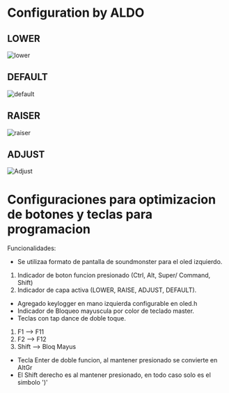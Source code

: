 # Configuration by ALDO

## LOWER
![lower](https://user-images.githubusercontent.com/64880747/117389232-6c5f3780-aec2-11eb-82fb-4ffdc6fc9ca5.jpg)
## DEFAULT
![default](https://user-images.githubusercontent.com/64880747/117389256-76813600-aec2-11eb-992e-eb5220e311d8.jpg)
## RAISER
![raiser](https://user-images.githubusercontent.com/64880747/117389282-7e40da80-aec2-11eb-833b-a53a6d39904f.jpg)
## ADJUST
![Adjust](https://user-images.githubusercontent.com/64880747/117389321-8c8ef680-aec2-11eb-99b8-56d7f6354e56.jpg)

# Configuraciones para optimizacion de botones y teclas para programacion

Funcionalidades:

* Se utilizaa formato de pantalla de soundmonster para el oled izquierdo.
1. Indicador de boton funcion presionado (Ctrl, Alt, Super/ Command, Shift)
2. Indicador de capa activa (LOWER, RAISE, ADJUST, DEFAULT).
* Agregado keylogger en mano izquierda configurable en oled.h
* Indicador de Bloqueo mayuscula por color de teclado master.
* Teclas con tap dance de doble toque.
1. F1 --> F11
2. F2 --> F12
3. Shift --> Bloq Mayus
* Tecla Enter de doble funcion, al mantener presionado se convierte en AltGr
* El Shift derecho es al mantener presionado, en todo caso solo es el simbolo ')'
